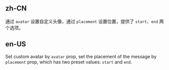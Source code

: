 ## zh-CN

通过 `avatar` 设置自定义头像，通过 `placement` 设置位置，提供了 `start`、`end` 两个选项。

## en-US

Set custom avatar by `avatar` prop, set the placement of the message by `placement` prop, which has two preset values: `start` and `end`.
